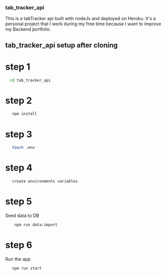 ### tab_tracker_api
This is a tabTracker api built with nodeJs and deployed on Heroku. It's a personal project that I work during my free time because I want to improve my Backend portfolio. 


## tab_tracker_api setup after cloning

# step 1

```bash 
  cd tab_tracker_api
```

# step 2

```bash
   npm install 
```
# step 3 

```bash 
   touch .env 
```

# step 4

```bash 
   create environments variables 
```

# step 5
Seed data to DB
```bash 
    npm run data:import 
```

# step 6
Run the app
```bash 
   npm run start
```


